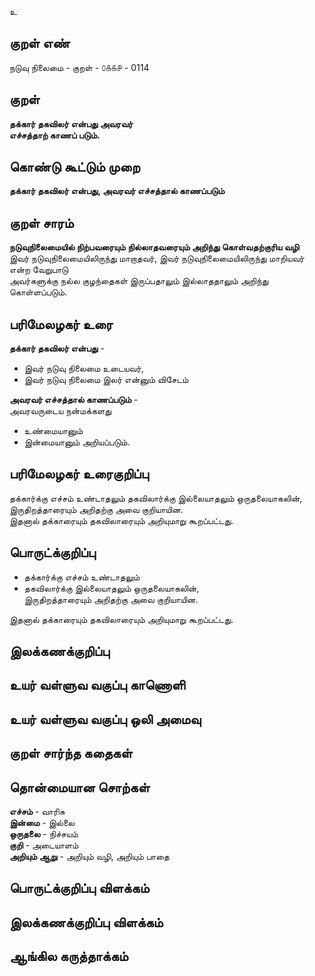 உ

## குறள் எண் 

நடுவு நிலைமை - குறள் - ௦௧௧௪ - 0114  

## குறள் 

**தக்கார் தகவிலர் என்பது அவரவர்  
எச்சத்தாற் காணப் படும்.** 

## கொண்டு கூட்டும் முறை

**தக்கார் தகவிலர் என்பது, அவரவர் எச்சத்தால் காணப்படும்** 

## குறள் சாரம் 

**நடுவுநிலைமையில் நிற்பவரையும் நில்லாதவரையும் அறிந்து கொள்வதற்குரிய வழி**  
இவர் நடுவுநிலைமையிலிருந்து மாறாதவர், இவர் நடுவுநிலைமையிலிருந்து மாறியவர் என்ற வேறுபாடு  
அவர்களுக்கு நல்ல குழந்தைகள் இருப்பதாலும் இல்லாததாலும் அறிந்து கொள்ளப்படும்.  

## பரிமேலழகர் உரை

**தக்கார் தகவிலர் என்பது** -  
* இவர் நடுவு நிலைமை உடையவர்,  
* இவர் நடுவு நிலைமை இலர் என்னும் விசேடம்  

**அவரவர் எச்சத்தால் காணப்படும்** -  
அவரவருடைய நன்மக்களது  
* உண்மையானும்  
* இன்மையானும் அறியப்படும்.   

## பரிமேலழகர் உரைகுறிப்பு   

தக்கார்க்கு எச்சம் உண்டாதலும் தகவிலார்க்கு இல்லையாதலும் ஒருதலையாகலின், இருதிறத்தாரையும் அறிதற்கு அவை குறியாயின.  
இதனால் தக்காரையும் தகவிலாரையும் அறியுமாறு கூறப்பட்டது.
## பொருட்க்குறிப்பு 

* தக்கார்க்கு எச்சம் உண்டாதலும்  
* தகவிலார்க்கு இல்லையாதலும் ஒருதலையாகலின்,  
இருதிறத்தாரையும் அறிதற்கு அவை குறியாயின.  

இதனால் தக்காரையும் தகவிலாரையும் அறியுமாறு கூறப்பட்டது.  

## இலக்கணக்குறிப்பு  


## உயர் வள்ளுவ வகுப்பு காணொளி


## உயர் வள்ளுவ வகுப்பு ஒலி அமைவு 

 
## குறள் சார்ந்த கதைகள் 


## தொன்மையான சொற்கள்

**எச்சம்** - வாரிசு   
**இன்மை** - இல்லை   
**ஒருதலை** - நிச்சயம்   
**குறி** - அடையாளம்   
**அறியும் ஆறு** - அறியும் வழி, அறியும் பாதை 

## பொருட்க்குறிப்பு விளக்கம்


## இலக்கணக்குறிப்பு விளக்கம்


## ஆங்கில கருத்தாக்கம் 


